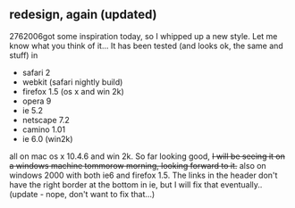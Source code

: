 <article><h1>redesign, again (updated)</h1><time><span class="day">27</span><span class="month">6</span><span class="year">2006</span></time>got some inspiration today, so I whipped up a new style. Let me know what you think of it... It has been tested (and looks ok, the same and stuff) in<ul>	<li>safari 2</li>	<li>webkit (safari nightly build)</li>	<li>firefox 1.5 (os x and win 2k)</li>	<li>opera 9</li>	<li>ie 5.2</li>	<li>netscape 7.2</li>	<li>camino 1.01</li>	<li>ie 6.0 (win2k)</li></ul>all on mac os x 10.4.6 and win 2k. So far looking good, <strike>I will be seeing it on a windows machine tommorow morning, looking forward to it.</strike> also on windows 2000 with both ie6 and firefox 1.5. The links in the header don't have the right border at the bottom in ie, but I will fix that eventually.. (update - nope, don't want to fix that...)</article>